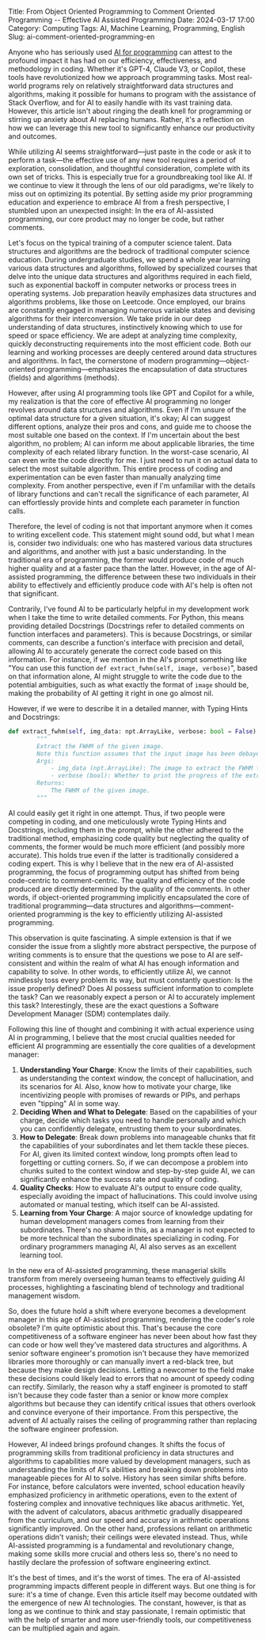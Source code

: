 Title: From Object Oriented Programming to Comment Oriented Programming -- Effective AI Assisted Programming
Date: 2024-03-17 17:00
Category: Computing
Tags: AI, Machine Learning, Programming, English
Slug: ai-comment-oriented-programming-en

Anyone who has seriously used [AI for programming](https://yage.ai/GPT-API-usage-creation-en.html) can attest to the profound impact it has had on our efficiency, effectiveness, and methodology in coding. Whether it's GPT-4, Claude V3, or Copilot, these tools have revolutionized how we approach programming tasks. Most real-world programs rely on relatively straightforward data structures and algorithms, making it possible for humans to program with the assistance of Stack Overflow, and for AI to easily handle with its vast training data. However, this article isn't about ringing the death knell for programming or stirring up anxiety about AI replacing humans. Rather, it's a reflection on how we can leverage this new tool to significantly enhance our productivity and outcomes.

While utilizing AI seems straightforward—just paste in the code or ask it to perform a task—the effective use of any new tool requires a period of exploration, consolidation, and thoughtful consideration, complete with its own set of tricks. This is especially true for a groundbreaking tool like AI. If we continue to view it through the lens of our old paradigms, we're likely to miss out on optimizing its potential. By setting aside my prior programming education and experience to embrace AI from a fresh perspective, I stumbled upon an unexpected insight: In the era of AI-assisted programming, our core product may no longer be code, but rather comments.

Let's focus on the typical training of a computer science talent. Data structures and algorithms are the bedrock of traditional computer science education. During undergraduate studies, we spend a whole year learning various data structures and algorithms, followed by specialized courses that delve into the unique data structures and algorithms required in each field, such as exponential backoff in computer networks or process trees in operating systems. Job preparation heavily emphasizes data structures and algorithms problems, like those on Leetcode. Once employed, our brains are constantly engaged in managing numerous variable states and devising algorithms for their interconversion. We take pride in our deep understanding of data structures, instinctively knowing which to use for speed or space efficiency. We are adept at analyzing time complexity, quickly deconstructing requirements into the most efficient code. Both our learning and working processes are deeply centered around data structures and algorithms. In fact, the cornerstone of modern programming—object-oriented programming—emphasizes the encapsulation of data structures (fields) and algorithms (methods).

However, after using AI programming tools like GPT and Copilot for a while, my realization is that the core of effective AI programming no longer revolves around data structures and algorithms. Even if I'm unsure of the optimal data structure for a given situation, it's okay; AI can suggest different options, analyze their pros and cons, and guide me to choose the most suitable one based on the context. If I'm uncertain about the best algorithm, no problem; AI can inform me about applicable libraries, the time complexity of each related library function. In the worst-case scenario, AI can even write the code directly for me. I just need to run it on actual data to select the most suitable algorithm. This entire process of coding and experimentation can be even faster than manually analyzing time complexity. From another perspective, even if I'm unfamiliar with the details of library functions and can't recall the significance of each parameter, AI can effortlessly provide hints and complete each parameter in function calls.

Therefore, the level of coding is not that important anymore when it comes to writing excellent code. This statement might sound odd, but what I mean is, consider two individuals: one who has mastered various data structures and algorithms, and another with just a basic understanding. In the traditional era of programming, the former would produce code of much higher quality and at a faster pace than the latter. However, in the age of AI-assisted programming, the difference between these two individuals in their ability to effectively and efficiently produce code with AI's help is often not that significant.

Contrarily, I've found AI to be particularly helpful in my development work when I take the time to write detailed comments. For Python, this means providing detailed Docstrings (Docstrings refer to detailed comments on function interfaces and parameters). This is because Docstrings, or similar comments, can describe a function's interface with precision and detail, allowing AI to accurately generate the correct code based on this information. For instance, if we mention in the AI's prompt something like "You can use this function `def extract_fwhm(self, image, verbose)`", based on that information alone, AI might struggle to write the code due to the potential ambiguities, such as what exactly the format of `image` should be, making the probability of AI getting it right in one go almost nil.

However, if we were to describe it in a detailed manner, with Typing Hints and Docstrings:
``` python
def extract_fwhm(self, img_data: npt.ArrayLike, verbose: bool = False) -> float:
        """
        Extract the FWHM of the given image.
        Note this function assumes that the input image has been debayered if it is a color image.
        Args:
            - img_data (npt.ArrayLike): The image to extract the FWHM from.
            - verbose (bool): Whether to print the progress of the extraction.
        Returns:
            The FWHM of the given image.
        """
```

AI could easily get it right in one attempt. Thus, if two people were competing in coding, and one meticulously wrote Typing Hints and Docstrings, including them in the prompt, while the other adhered to the traditional method, emphasizing code quality but neglecting the quality of comments, the former would be much more efficient (and possibly more accurate). This holds true even if the latter is traditionally considered a coding expert. This is why I believe that in the new era of AI-assisted programming, the focus of programming output has shifted from being code-centric to comment-centric. The quality and efficiency of the code produced are directly determined by the quality of the comments. In other words, if object-oriented programming implicitly encapsulated the core of traditional programming—data structures and algorithms—comment-oriented programming is the key to efficiently utilizing AI-assisted programming.

This observation is quite fascinating. A simple extension is that if we consider the issue from a slightly more abstract perspective, the purpose of writing comments is to ensure that the questions we pose to AI are self-consistent and within the realm of what AI has enough information and capability to solve. In other words, to efficiently utilize AI, we cannot mindlessly toss every problem its way, but must constantly question: Is the issue properly defined? Does AI possess sufficient information to complete the task? Can we reasonably expect a person or AI to accurately implement this task? Interestingly, these are the exact questions a Software Development Manager (SDM) contemplates daily.

Following this line of thought and combining it with actual experience using AI in programming, I believe that the most crucial qualities needed for efficient AI programming are essentially the core qualities of a development manager:

1. **Understanding Your Charge**: Know the limits of their capabilities, such as understanding the context window, the concept of hallucination, and its scenarios for AI. Also, know how to motivate your charge, like incentivizing people with promises of rewards or PIPs, and perhaps even "tipping" AI in some way.
2. **Deciding When and What to Delegate**: Based on the capabilities of your charge, decide which tasks you need to handle personally and which you can confidently delegate, entrusting them to your subordinates.
3. **How to Delegate**: Break down problems into manageable chunks that fit the capabilities of your subordinates and let them tackle these pieces. For AI, given its limited context window, long prompts often lead to forgetting or cutting corners. So, if we can decompose a problem into chunks suited to the context window and step-by-step guide AI, we can significantly enhance the success rate and quality of coding.
4. **Quality Checks**: How to evaluate AI's output to ensure code quality, especially avoiding the impact of hallucinations. This could involve using automated or manual testing, which itself can be AI-assisted.
5. **Learning from Your Charge**: A major source of knowledge updating for human development managers comes from learning from their subordinates. There's no shame in this, as a manager is not expected to be more technical than the subordinates specializing in coding. For ordinary programmers managing AI, AI also serves as an excellent learning tool.

In the new era of AI-assisted programming, these managerial skills transform from merely overseeing human teams to effectively guiding AI processes, highlighting a fascinating blend of technology and traditional management wisdom.

So, does the future hold a shift where everyone becomes a development manager in this age of AI-assisted programming, rendering the coder's role obsolete? I'm quite optimistic about this. That's because the core competitiveness of a software engineer has never been about how fast they can code or how well they've mastered data structures and algorithms. A senior software engineer's promotion isn't because they have memorized libraries more thoroughly or can manually invert a red-black tree, but because they make design decisions. Letting a newcomer to the field make these decisions could likely lead to errors that no amount of speedy coding can rectify. Similarly, the reason why a staff engineer is promoted to staff isn't because they code faster than a senior or know more complex algorithms but because they can identify critical issues that others overlook and convince everyone of their importance. From this perspective, the advent of AI actually raises the ceiling of programming rather than replacing the software engineer profession.

However, AI indeed brings profound changes. It shifts the focus of programming skills from traditional proficiency in data structures and algorithms to capabilities more valued by development managers, such as understanding the limits of AI's abilities and breaking down problems into manageable pieces for AI to solve. History has seen similar shifts before. For instance, before calculators were invented, school education heavily emphasized proficiency in arithmetic operations, even to the extent of fostering complex and innovative techniques like abacus arithmetic. Yet, with the advent of calculators, abacus arithmetic gradually disappeared from the curriculum, and our speed and accuracy in arithmetic operations significantly improved. On the other hand, professions reliant on arithmetic operations didn't vanish; their ceilings were elevated instead. Thus, while AI-assisted programming is a fundamental and revolutionary change, making some skills more crucial and others less so, there's no need to hastily declare the profession of software engineering extinct.

It's the best of times, and it's the worst of times. The era of AI-assisted programming impacts different people in different ways. But one thing is for sure: it's a time of change. Even this article itself may become outdated with the emergence of new AI technologies. The constant, however, is that as long as we continue to think and stay passionate, I remain optimistic that with the help of smarter and more user-friendly tools, our competitiveness can be multiplied again and again.